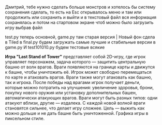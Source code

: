 Дмитрий, тебе нужно сделать больше монстров и хотелось бы систему сохранения сделать, то есть на Esc открывалось меню и там или продолжить или сохранить и выйти и в текстовый файл вся информация сохранялась и потом на стартовом экране чтоб можно было загрузить игру выбрав файл
 
 test.py теперь основной, game.py там старая версия | Новый фон сдела в Tiled
в final.py будем загружать самые лучшие и стабильные версии
в game.py И test101010.py будем тестовые всякие

**Игра "Last Stand of Tower"** представляет собой 2D-игру, где игрок управляет персонажем, задача которого — защитить центральную башню от волн врагов. Враги появляются на границе карты и движутся к башне, чтобы уничтожить её. Игрок может свободно перемещаться по карте и атаковать врагов. Враги также могут атаковать как башню, так и игрока. После победы над врагами игрок получает деньги, которые можно потратить на улучшения: увеличение здоровья, брони, покупку нового оружия или установку дополнительных башен, автоматически атакующих врагов. Враги могут быть разных типов: одни атакуют вблизи, другие — издалека. С каждой новой волной враги становятся сильнее, что делает игру сложнее. Цель — выжить как можно дольше и не дать башне быть уничтоженной. Графика игры в пиксельном стиле.
